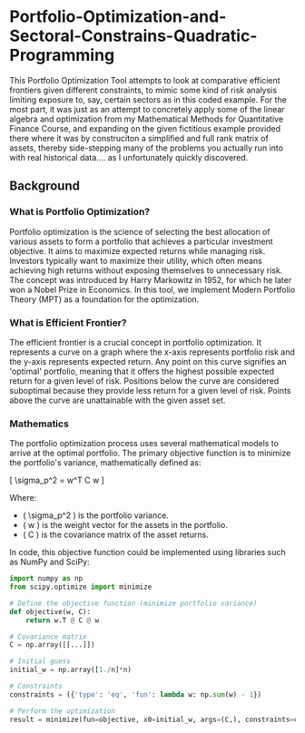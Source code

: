 # Portfolio-Optimization-and-Sectoral-Constrains-Quadratic-Programming
This Portfolio Optimization Tool attempts to look at comparative efficient frontiers given different constraints, to mimic some kind of risk analysis limiting exposure to, say, certain sectors as in this coded example. For the most part, it was just as an attempt to concretely apply some of the linear algebra and optimization from my Mathematical Methods for Quantitative Finance Course, and expanding on the given fictitious example provided there where it was by construciton a simplified and full rank matrix of assets, thereby side-stepping many of the problems you actually run into with real historical data.... as I unfortunately quickly discovered. 


## Background

### What is Portfolio Optimization?

Portfolio optimization is the science of selecting the best allocation of various assets to form a portfolio that achieves a particular investment objective. It aims to maximize expected returns while managing risk. Investors typically want to maximize their utility, which often means achieving high returns without exposing themselves to unnecessary risk. The concept was introduced by Harry Markowitz in 1952, for which he later won a Nobel Prize in Economics. In this tool, we implement Modern Portfolio Theory (MPT) as a foundation for the optimization.

### What is Efficient Frontier?

The efficient frontier is a crucial concept in portfolio optimization. It represents a curve on a graph where the x-axis represents portfolio risk and the y-axis represents expected return. Any point on this curve signifies an 'optimal' portfolio, meaning that it offers the highest possible expected return for a given level of risk. Positions below the curve are considered suboptimal because they provide less return for a given level of risk. Points above the curve are unattainable with the given asset set.

### Mathematics

The portfolio optimization process uses several mathematical models to arrive at the optimal portfolio. The primary objective function is to minimize the portfolio's variance, mathematically defined as:

\[
\sigma_p^2 = w^T C w
\]

Where:
- \( \sigma_p^2 \) is the portfolio variance.
- \( w \) is the weight vector for the assets in the portfolio.
- \( C \) is the covariance matrix of the asset returns.

In code, this objective function could be implemented using libraries such as NumPy and SciPy:

```python
import numpy as np
from scipy.optimize import minimize

# Define the objective function (minimize portfolio variance)
def objective(w, C):
    return w.T @ C @ w

# Covariance matrix
C = np.array([[...]])

# Initial guess
initial_w = np.array([1./n]*n)

# Constraints
constraints = ({'type': 'eq', 'fun': lambda w: np.sum(w) - 1})

# Perform the optimization
result = minimize(fun=objective, x0=initial_w, args=(C,), constraints=constraints)